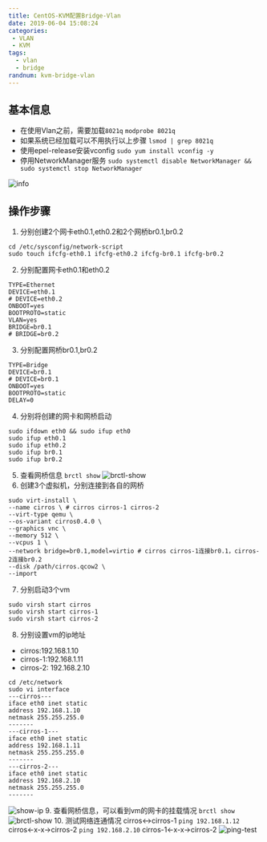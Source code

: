 ```yaml
---
title: CentOS-KVM配置Bridge-Vlan
date: 2019-06-04 15:08:24
categories: 
 - VLAN
 - KVM
tags:
  - vlan
  - bridge
randnum: kvm-bridge-vlan
---
```

## 基本信息

- 在使用Vlan之前，需要加载`8021q`
`modprobe 8021q`
- 如果系统已经加载可以不用执行以上步骤
`lsmod | grep 8021q`
- 使用epel-release安装vconfig
`sudo yum install vconfig -y `
- 停用NetworkManager服务
`sudo systemctl disable NetworkManager && sudo systemctl stop NetworkManager`

![info](https://s2.ax1x.com/2019/06/04/VtU9MQ.png)
<!--more-->
## 操作步骤

1. 分别创建2个网卡eth0.1,eth0.2和2个网桥br0.1,br0.2
```
cd /etc/sysconfig/network-script
sudo touch ifcfg-eth0.1 ifcfg-eth0.2 ifcfg-br0.1 ifcfg-br0.2
```
2. 分别配置网卡eth0.1和eth0.2
```
TYPE=Ethernet
DEVICE=eth0.1
# DEVICE=eth0.2
ONBOOT=yes
BOOTPROTO=static
VLAN=yes
BRIDGE=br0.1
# BRIDGE=br0.2
```
3. 分别配置网桥br0.1,br0.2
```
TYPE=Bridge
DEVICE=br0.1
# DEVICE=br0.1
ONBOOT=yes
BOOTPROTO=static
DELAY=0
```
4. 分别将创建的网卡和网桥启动
```
sudo ifdown eth0 && sudo ifup eth0
sudo ifup eth0.1
sudo ifup eth0.2
sudo ifup br0.1
sudo ifup br0.2
```
5. 查看网桥信息
`brctl show`
![brctl-show](https://s2.ax1x.com/2019/06/04/Vt8AIS.png)
6. 创建3个虚拟机，分别连接到各自的网桥
```
sudo virt-install \
--name cirros \ # cirros cirros-1 cirros-2
--virt-type qemu \
--os-variant cirros0.4.0 \
--graphics vnc \
--memory 512 \
--vcpus 1 \
--network bridge=br0.1,model=virtio # cirros cirros-1连接br0.1，cirros-2连接br0.2
--disk /path/cirros.qcow2 \
--import
```
7. 分别启动3个vm
```
sudo virsh start cirros
sudo virsh start cirros-1
sudo virsh start cirros-2
```
8. 分别设置vm的ip地址
- cirros:192.168.1.10
- cirros-1:192.168.1.11
- cirros-2: 192.168.2.10
```
cd /etc/network
sudo vi interface
---cirros---
iface eth0 inet static
address 192.168.1.10
netmask 255.255.255.0
-------
---cirros-1---
iface eth0 inet static
address 192.168.1.11
netmask 255.255.255.0
-------
---cirros-2---
iface eth0 inet static
address 192.168.2.10
netmask 255.255.255.0
-------
```
![show-ip](https://s2.ax1x.com/2019/06/04/VtYass.png)
9. 查看网桥信息，可以看到vm的网卡的挂载情况
`brctl show`
![brctl-show](https://s2.ax1x.com/2019/06/04/VtYcz4.png)
10. 测试网络连通情况
cirros<->cirros-1
`ping 192.168.1.12`
cirros<-x-x->cirros-2
`ping 192.168.2.10`
cirros-1<-x-x->cirros-2
![ping-test](https://s2.ax1x.com/2019/06/04/VtNSBR.png)
